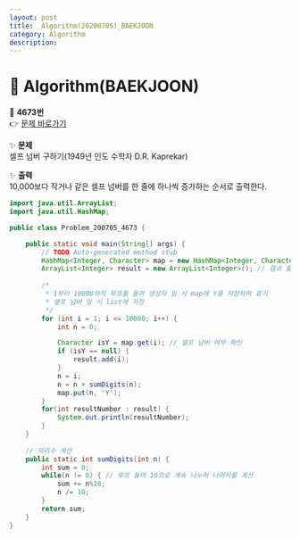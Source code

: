 ```yaml
---
layout: post
title:  Algorithm(20200705)_BAEKJOON
category: Algorithm 
description: 
---
```


# 💾 Algorithm(BAEKJOON)
🔢 **4673번**<br>
👉 [문제 바로가기](https://www.acmicpc.net/problem/4673)


✨ **문제**<br>
셀프 넘버 구하기(1949년 인도 수학자 D.R. Kaprekar)

✨ **출력**<br>
10,000보다 작거나 같은 셀프 넘버를 한 줄에 하나씩 증가하는 순서로 출력한다.

```java
import java.util.ArrayList;
import java.util.HashMap;

public class Problem_200705_4673 {

	public static void main(String[] args) {
		// TODO Auto-generated method stub
		HashMap<Integer, Character> map = new HashMap<Integer, Character>(); // 생성자 여부 체크
		ArrayList<Integer> result = new ArrayList<Integer>(); // 결과 출력용 list
		
		/*
		 * 1부터 10000까지 루프를 돌며 생성자 일 시 map에 Y를 저장하여 표기
		 * 셀프 넘버 일 시 list에 저장
		 */
		for (int i = 1; i <= 10000; i++) {
			int n = 0;

			Character isY = map.get(i); // 셀프 넘버 여부 확인
			if (isY == null) {
				result.add(i);
			}
			n = i;
			n = n + sumDigits(n);
			map.put(n, 'Y');
		}
		for(int resultNumber : result) {
			System.out.println(resultNumber);
		}
	}
	
	// 자리수 계산
	public static int sumDigits(int n) {
		int sum = 0;
		while(n != 0) { // 루프 돌며 10으로 계속 나누어 나머지를 계산
			sum += n%10;
			n /= 10;
		}
		return sum;
	}
}
```
